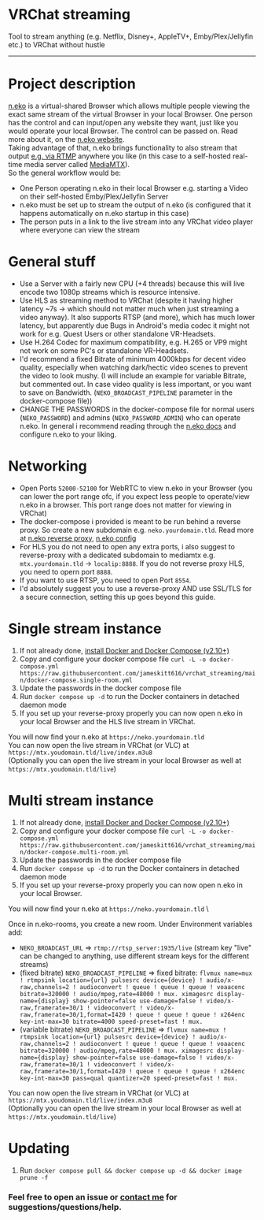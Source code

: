 # VRChat streaming
Tool to stream anything (e.g. Netflix, Disney+, AppleTV+, Emby/Plex/Jellyfin etc.) to VRChat without hustle

---

# Project description
[n.eko](https://neko.m1k1o.net/#/) is a virtual-shared Browser which allows multiple people viewing the exact same stream of the virtual Browser in your local Browser.
One person has the control and can input/open any website they want, just like you would operate your local Browser.
The control can be passed on. Read more about it, on the [n.eko website](https://neko.m1k1o.net/).\
Taking advantage of that, n.eko brings functionality to also stream that output [e.g. via RTMP](https://neko.m1k1o.net/#/getting-started/configuration?id=neko_broadcast_url) anywhere you like (in this case to a self-hosted real-time media server called [MediaMTX](https://github.com/bluenviron/mediamtx)).\
So the general workflow would be:
- One Person operating n.eko in their local Browser e.g. starting a Video on their self-hosted Emby/Plex/Jellyfin Server
- n.eko must be set up to stream the output of n.eko (is configured that it happens automatically on n.eko startup in this case)
- The person puts in a link to the live stream into any VRChat video player where everyone can view the stream

# General stuff
- Use a Server with a fairly new CPU (+4 threads) because this will live encode two 1080p streams which is resource intensive.
- Use HLS as streaming method to VRChat (despite it having higher latency ~7s -> which should not matter much when just streaming a video anyway). It also supports RTSP (and more), which has much lower latency, but apparently due Bugs in Android's media codec it might not work for e.g. Quest Users or other standalone VR-Headsets.
- Use H.264 Codec for maximum compatibility, e.g. H.265 or VP9 might not work on some PC's or standalone VR-Headsets.
- I'd recommend a fixed Bitrate of minimum 4000kbps for decent video quality, especially when watching dark/hectic video scenes to prevent the video to look mushy. (I will include an example for variable Bitrate, but commented out. In case video quality is less important, or you want to save on Bandwidth. (`NEKO_BROADCAST_PIPELINE` parameter in the docker-compose file))
- CHANGE THE PASSWORDS in the docker-compose file for normal users (`NEKO_PASSWORD`) and admins (`NEKO_PASSWORD_ADMIN`) who can operate n.eko. In general i recommend reading through the [n.eko docs](https://neko.m1k1o.net/#/getting-started/configuration) and configure n.eko to your liking.

# Networking
- Open Ports `52000-52100` for WebRTC to view n.eko in your Browser (you can lower the port range ofc, if you expect less people to operate/view n.eko in a browser. This port range does not matter for viewing in VRChat)
- The docker-compose i provided is meant to be run behind a reverse proxy. So create a new subdomain e.g. `neko.yourdomain.tld`. Read more at [n.eko reverse proxy](https://neko.m1k1o.net/#/getting-started/reverse-proxy), [n.eko config](https://neko.m1k1o.net/#/getting-started/configuration?id=neko_proxy)
- For HLS you do not need to open any extra ports, i also suggest to reverse-proxy with a dedicated subdomain to mediamtx e.g. `mtx.yourdomain.tld` -> `localip:8888`. If you do not reverse proxy HLS, you need to opern port `8888`.
- If you want to use RTSP, you need to open Port `8554`.
- I'd absolutely suggest you to use a reverse-proxy AND use SSL/TLS for a secure connection, setting this up goes beyond this guide.

# Single stream instance
1. If not already done, [install Docker and Docker Compose (v2.10+)](https://docs.docker.com/engine/install/)
2. Copy and configure your docker compose
   file `curl -L -o docker-compose.yml https://raw.githubusercontent.com/jameskitt616/vrchat_streaming/main/docker-compose.single-room.yml`
3. Update the passwords in the docker compose file
4. Run `docker compose up -d` to run the Docker containers in detached daemon mode
5. If you set up your reverse-proxy properly you can now open n.eko in your local Browser and the HLS live stream in VRChat.

You will now find your n.eko at `https://neko.yourdomain.tld` \
You can now open the live stream in VRChat (or VLC) at `https://mtx.youdomain.tld/live/index.m3u8` \
(Optionally you can open the live stream in your local Browser as well at `https://mtx.youdomain.tld/live`)

# Multi stream instance
1. If not already done, [install Docker and Docker Compose (v2.10+)](https://docs.docker.com/engine/install/)
2. Copy and configure your docker compose
   file `curl -L -o docker-compose.yml https://raw.githubusercontent.com/jameskitt616/vrchat_streaming/main/docker-compose.multi-room.yml`
3. Update the passwords in the docker compose file
4. Run `docker compose up -d` to run the Docker containers in detached daemon mode
5. If you set up your reverse-proxy properly you can now open n.eko in your local Browser.

You will now find your n.eko at `https://neko.yourdomain.tld` \

Once in n.eko-rooms, you create a new room. Under Environment variables add:
- `NEKO_BROADCAST_URL` => `rtmp://rtsp_server:1935/live` (stream key "live" can be changed to anything, use different stream keys for the different streams)
- (fixed bitrate) `NEKO_BROADCAST_PIPELINE` => fixed bitrate: `flvmux name=mux ! rtmpsink location={url} pulsesrc device={device} ! audio/x-raw,channels=2 ! audioconvert ! queue ! queue ! queue ! voaacenc bitrate=320000 ! audio/mpeg,rate=48000 ! mux. ximagesrc display-name={display} show-pointer=false use-damage=false ! video/x-raw,framerate=30/1 ! videoconvert ! video/x-raw,framerate=30/1,format=I420 ! queue ! queue ! queue ! x264enc key-int-max=30 bitrate=4000 speed-preset=fast ! mux.`
- (variable bitrate) `NEKO_BROADCAST_PIPELINE` => `flvmux name=mux ! rtmpsink location={url} pulsesrc device={device} ! audio/x-raw,channels=2 ! audioconvert ! queue ! queue ! queue ! voaacenc bitrate=320000 ! audio/mpeg,rate=48000 ! mux. ximagesrc display-name={display} show-pointer=false use-damage=false ! video/x-raw,framerate=30/1 ! videoconvert ! video/x-raw,framerate=30/1,format=I420 ! queue ! queue ! queue ! x264enc key-int-max=30 pass=qual quantizer=20 speed-preset=fast ! mux.`  

You can now open the live stream in VRChat (or VLC) at `https://mtx.youdomain.tld/live/index.m3u8` \
(Optionally you can open the live stream in your local Browser as well at `https://mtx.youdomain.tld/live`)

# Updating
1. Run `docker compose pull && docker compose up -d && docker image prune -f`

### Feel free to open an issue or [contact me](https://jameskitt616.one/contact/) for suggestions/questions/help.
